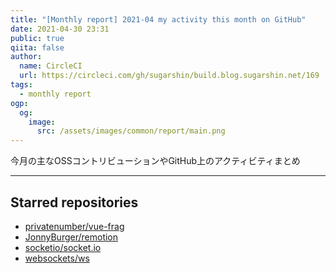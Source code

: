 ```yaml
---
title: "[Monthly report] 2021-04 my activity this month on GitHub"
date: 2021-04-30 23:31
public: true
qiita: false
author:
  name: CircleCI
  url: https://circleci.com/gh/sugarshin/build.blog.sugarshin.net/169
tags:
  - monthly report
ogp:
  og:
    image:
      src: /assets/images/common/report/main.png
---
```


今月の主なOSSコントリビューションやGitHub上のアクティビティまとめ

***

## Starred repositories

- [privatenumber/vue-frag](https://github.com/privatenumber/vue-frag)
- [JonnyBurger/remotion](https://github.com/JonnyBurger/remotion)
- [socketio/socket.io](https://github.com/socketio/socket.io)
- [websockets/ws](https://github.com/websockets/ws)
